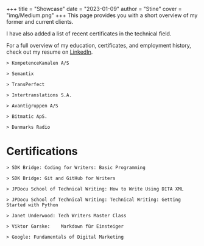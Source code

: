 +++ 
title = "Showcase" 
date = "2023-01-09" 
author = "Stine" 
cover = "img/Medium.png"
+++
This page provides you with a short overview of my former and current clients. 

I have also added a list of recent certificates in the technical field. 

For a full overview of my education, certificates, and employment history, check out my resume on [LinkedIn](https://linkedin.com/in/stinelykkeolsen/).


    > KompetenceKanalen A/S

    > Semantix 

    > TransPerfect 

    > Intertranslations S.A.

    > Avantigruppen A/S

    > Bitmatic ApS.

    > Danmarks Radio


# Certifications

    > SDK Bridge: Coding for Writers: Basic Programming

    > SDK Bridge: Git and GitHub for Writers
    
    > JPDocu School of Technical Writing: How to Write Using DITA XML
    
    > JPDocu School of Technical Writing: Technical Writing: Getting Started with Python

    > Janet Underwood: Tech Writers Master Class

    > Viktor Garske:	Markdown für Einsteiger	

    > Google: Fundamentals of Digital Marketing	


